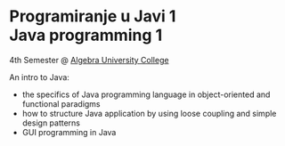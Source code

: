 # Programiranje u Javi 1 <br> Java programming 1
4th Semester @ [Algebra University College](https://www.algebra.hr/visoko-uciliste/en/)

An intro to Java:
- the specifics of Java programming language in object-oriented and functional paradigms
- how to structure Java application by using loose coupling and simple design patterns
- GUI programming in Java

